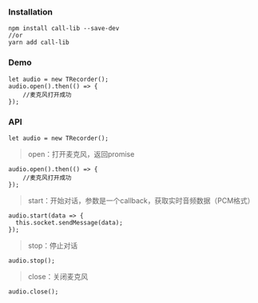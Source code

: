 ### Installation

```
npm install call-lib --save-dev
//or
yarn add call-lib
```
### Demo

```
let audio = new TRecorder();
audio.open().then(() => {
    //麦克风打开成功
});
```
### API
```
let audio = new TRecorder();
```
> open：打开麦克风，返回promise

```
audio.open().then(() => {
    //麦克风打开成功
});
```

> start：开始对话，参数是一个callback，获取实时音频数据（PCM格式）

```
audio.start(data => {
  this.socket.sendMessage(data);
});
```

> stop：停止对话

```
audio.stop();
```

> close：关闭麦克风

```
audio.close();
```

